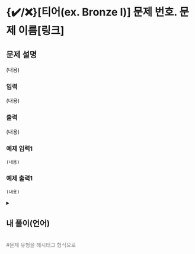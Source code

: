 # {✔️/❌}[티어(ex. Bronze I)] 문제 번호. 문제 이름[링크]

## 문제 설명

(내용)

### 입력

(내용)

### 출력

(내용)

### 예제 입력1
```
(내용)
```
### 예제 출력1
```
(내용)
```
<details>
  <summary><h2>내 풀이(언어)</h2></summary>
  
  ### 정답 코드

  ```
  (작성한 정답 코드를 게시 -> 실패하면 작성x)
  ```

  ### 1차 시도

  ```
  (코드)
  ```

  (작성한 코드의 시도 과정)

  ---

  (결과)

  ### 풀이에 대한 고찰

  (정답코드의 정답 이유)

  > [!NOTE]
  > **제목**(관련 링크)<br>
  > <br>
  >관련 지식에 대한 간단 정리

  ## 다른 사람 풀이


  ### 코드
  ```
  (내용)
  ```
  ### 설명
  (내용)

  ### 출처
  (내용)

  ## 회고
  (내용)
</details>
<br>
<span style="color:gray"> #문제 유형을 해시태그 형식으로 </span>